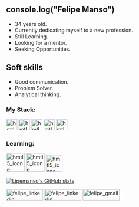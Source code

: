 ## console.log("Felipe Manso")

* 34 years old.
* Currently dedicating myself to a new profession.
* Still Learning.
* Looking for a mentor.
* Seeking Opportunities.

## Soft skills

* Good communication.
* Problem Solver.
* Analytical thinking.


### My Stack:
<img  width="30" heigth="30" style="max-width 100%;" alt="hmtl5_icone" src="https://cdn.jsdelivr.net/gh/devicons/devicon/icons/html5/html5-original.svg"></img>
<img  width="30" heigth="30" style="max-width 100%;" alt="hmtl5_icone" src="https://cdn.jsdelivr.net/gh/devicons/devicon/icons/css3/css3-original.svg"></img>
<img  width="30" heigth="30" style="max-width 100%;" alt="hmtl5_icone" src="https://cdn.jsdelivr.net/gh/devicons/devicon/icons/javascript/javascript-original.svg"></img>
<img  width="30" heigth="30" style="max-width 100%;" alt="hmtl5_icone" src="https://cdn.jsdelivr.net/gh/devicons/devicon/icons/git/git-original.svg"></img>
<img  width="30" heigth="30" style="max-width 100%;" alt="hmtl5_icone" src="https://cdn.jsdelivr.net/gh/devicons/devicon/icons/linux/linux-original.svg"></img>

### Learning:
<img  width="50" heigth="50" style="max-width 100%;" alt="hmtl5_icone" src="https://cdn.jsdelivr.net/gh/devicons/devicon/icons/nodejs/nodejs-plain.svg" ></img>
<img  width="50" heigth="50" style="max-width 100%;" alt="hmtl5_icone" src="https://cdn.jsdelivr.net/gh/devicons/devicon/icons/mysql/mysql-original-wordmark.svg" ></img>
<img  width="45" heigth="45" style="max-width 100%;" alt="hmtl5_icone" src="https://cdn.jsdelivr.net/gh/devicons/devicon/icons/typescript/typescript-plain.svg" ></img>


[![Lipemanso's GitHub stats](https://github-readme-stats.vercel.app/api?username=Lipemanso&show_icons=true&count_private=true&theme=tokyonight)](https://github.com/Lipemanso/github-readme-stats)



<a href="https://www.linkedin.com/in/lipemanso/" target="_blank">
  <img width="100" height="30" alt="felipe_linkedin" src="https://img.shields.io/badge/LinkedIn-0077B5?style=for-the-badge&logo=linkedin&logoColor=white" />
</a>
<a href="https://www.twitter.com/lipemansotdah/" target="_blank">
  <img width="100" height="30" alt="felipe_linkedin" src="https://img.shields.io/badge/Twitter-1DA1F2?style=for-the-badge&logo=twitter&logoColor=white" />
</a>
<a href="mailto:contatofemanso@gmail.com" target="_blank">
  <img width="100" height="30" alt="felipe_gmail" src="https://img.shields.io/badge/Gmail-D14836?style=for-the-badge&logo=gmail&logoColor=white" />
</a>

<!--
**Lipemanso/Lipemanso** is a ✨ _special_ ✨ repository because its `README.md` (this file) appears on your GitHub profile.

Here are some ideas to get you started:

- 🔭 I’m currently working on ...
- 🌱 I’m currently learning ...
- 👯 I’m looking to collaborate on ...
- 🤔 I’m looking for help with ...
- 💬 Ask me about ...
- 📫 How to reach me: ...
- 😄 Pronouns: ...
- ⚡ Fun fact: ...
-->
